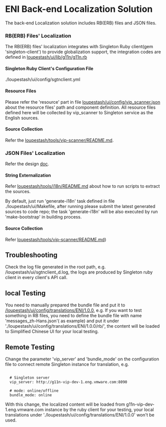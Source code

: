 # ENI Back-end Localization Solution

The back-end Localization  solution includes RB(ERB) files and JSON files.

### RB(ERB) Files' Localization

The RB(ERB) files' localization integrates with Singleton Ruby client(gem 'singleton-client') to provide globalization support, the integration codes are defined in [loupestash/ui/lib/g11n/g11n.rb](../ui/lib/g11n/g11n.rb)

#### Singleton Ruby Client's Configuration File

./loupestash/ui/config/sgtnclient.yml

#### Resource Files

Please refer the 'resource' part in file [loupestash/ui/config/vip_scanner.json](../ui/config/vip_scanner.json) about the resource files' path and component definition. All resource files defined here will be collected by vip_scanner to Singleton service as the English sources.

#### Source Collection

Refer the [loupestash/tools/vip-scanner/README.md](../tools/vip-scanner/README.md).

### JSON Files' Localization

Refer the design [doc](https://confluence.eng.vmware.com/display/GQ/2.2+DB%28JSON%29+Gobalization+Design).

#### String Externalization

Refer [loupestash/tools/i18n/README.md](../tools/i18n/README.md) about how to run scripts to extract the sources.

By default, just run 'generate-i18n' task defined in file ./loupestash/ui/Makefile, after running please submit the latest generated sources to code repo; the task 'generate-i18n' will be also executed by run 'make-bootstrap' in building process.

#### Source Collection

Refer [loupestash/tools/vip-scanner/README.md](../tools/i18n/README.md))

## Troubleshooting

Check the log file generated in the root path, e.g. /loupestash/ui/sgtnclient_d.log, the logs are produced by Singleton ruby client in every client's API call.

## local Testing

You need to manually prepared the bundle file and put it to [/loupestash/ui/config/translations/ENI/1.0.0](../ui/config/translations/ENI/1.0.0), e.g. If you want to test something in RB files, you need to define the bundle file with name 'messages_zh-Hans.json'( as example) and put it under './loupestash/ui/config/translations/ENI/1.0.0/rb/', the content will be loaded to Simplified Chinese UI for your local testing.


## Remote Testing

Change the  parameter 'vip_server' and 'bundle_mode' on the configuration file to connect remote Singleton instance for translation, e.g.

```  

  # Singleton server
  vip_server: http://g11n-vip-dev-1.eng.vmware.com:8090

  # mode: online/offline
  bundle_mode: online

```  
With this change, the localized content will be loaded from g11n-vip-dev-1.eng.vmware.com instance by the ruby client for your testing, your local translations under './loupestash/ui/config/translations/ENI/1.0.0' won't be used.
